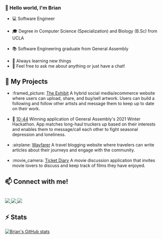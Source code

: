###  👋 Hello world, I'm Brian 

<ul>
  <li>💻 Software Engineer </li>
  <br />
  <li>🎓 Degree in Computer Science (Specialization) and Biology (B.Sc) from UCLA </li>
  <br />
  <li>📚 Software Engineering graduate from General Assembly </li>
  <br />
  <li>📓 Always learning new things
  <br />
  <li>💬 Feel free to ask me about anything or just have a chat! </li>
</ul>

## :rocket: My Projects
<ul>
  <li>:framed_picture: <a href="http://theexhibit.herokuapp.com/">The Exhibit</a> A hybrid social media/ecommerce website where users can upload, share, and buy/sell artwork. Users can build a following and follow other artists and message them to keep up to date on their work. </li>
  <br />
  <li> 🚚 <a href="https://github.com/brianhung7/Road-Buddy">10-44</a> Winning application of General Assembly's 2021 Winter Hackathon. App matches long-haul truckers up based on their interests and enables them to message/call each other to fight seasonal depression and loneliness. </li>
  <br />
  <li>:airplane: <a href="https://bestwayfarer.herokuapp.com/">Wayfarer</a> A travel blogging website where travelers can write articles about their journeys and engage with the community. </li>
  <br />
  <li>:movie_camera: <a href="https://theticketdiary.herokuapp.com/">Ticket Diary</a> A movie discussion application that invites movie lovers to discuss and keep track of films they have enjoyed. </li>
</ul>


## 📫 Connect with me!  
<br>
<a href="https://www.linkedin.com/in/brianpham-se/"><img src="https://img.shields.io/badge/LinkedIn-0077B5?style=for-the-badge&logo=linkedin&logoColor=white"/> </a>
<a href="mailto:brianpham.dev@gmail.com"><img src="https://img.shields.io/badge/Gmail-D14836?style=for-the-badge&logo=gmail&logoColor=white"/> </a>
<a href="https://brianvpham.com/"> <img src="https://img.shields.io/badge/website-E4405F?style=for-the-badge&logo=opensourceinitiative&logoColor=white" /> </a>
</br>

## ⚡ Stats
[![Brian's GitHub stats](https://github-readme-stats.vercel.app/api?username=brianhung7&hide=stars&show_icons=true&theme=react)](https://github.com/brianhung7/github-readme-stats)
<!--
**brianhung7/brianhung7** is a ✨ _special_ ✨ repository because its `README.md` (this file) appears on your GitHub profile.

Here are some ideas to get you started:

- 🔭 I’m currently working on ...
- 🌱 I’m currently learning ...
- 👯 I’m looking to collaborate on ...
- 🤔 I’m looking for help with ...
- 💬 Ask me about ...
- 📫 How to reach me: ...
- 😄 Pronouns: ...
- ⚡ Fun fact: ...
-->
